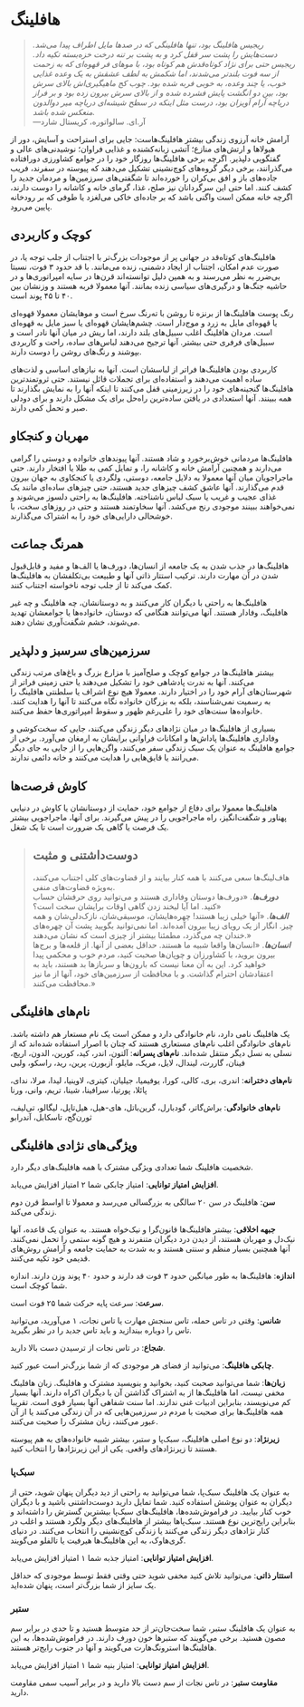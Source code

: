 # هافلینگ
> *ریجیس هافلینگ بود، تنها هافلینگی که در صدها مایل اطراف پیدا می‌شد. دست‌هایش را پشت سر قفل کرد و به پشت بر تنه درخت خزه‌بسته تکیه داد. ریجیس حتی برای نژاد کوتاه‌قدش هم کوتاه بود، با موهای فر قهوه‌ای که به زحمت از سه فوت بلندتر می‌شدند، اما شکمش به لطف عشقش به یک وعده غذایی خوب، یا چند وعده، به خوبی فربه شده بود. چوب کج ماهیگیری‌اش بالای سرش بود، بین دو انگشت پایش فشرده شده و از بالای سرش بیرون زده بود و بر فراز دریاچه آرام آویزان بود، درست مثل اینکه در سطح شیشه‌ای دریاچه میر دوالدون منعکس شده باشد.*  
—آر.ای. سالواتوره، کریستال شارد

آرامش خانه آرزوی زندگی بیشتر هافلینگ‌هاست: جایی برای استراحت و آسایش، دور از هیولاها و ارتش‌های منازع؛ آتشی زبانه‌کشنده و غذایی فراوان؛ نوشیدنی‌های عالی و گفتگویی دلپذیر. اگرچه برخی هافلینگ‌ها روزگار خود را در جوامع کشاورزی دورافتاده می‌گذرانند، برخی دیگر گروه‌های کوچ‌نشینی تشکیل می‌دهند که پیوسته در سفرند، فریب جاده‌های باز و افق بی‌کران را خورده‌اند تا شگفتی‌های سرزمین‌ها و مردمان جدید را کشف کنند. اما حتی این سرگردانان نیز صلح، غذا، گرمای خانه و کاشانه را دوست دارند، اگرچه خانه ممکن است واگنی باشد که بر جاده‌ای خاکی می‌لغزد یا طوفی که بر رودخانه پایین می‌رود.

## کوچک و کاربردی
هافلینگ‌های کوتاه‌قد در جهانی پر از موجودات بزرگ‌تر با اجتناب از جلب توجه یا، در صورت عدم امکان، اجتناب از ایجاد دشمنی، زنده می‌مانند. با قد حدود ۳ فوت، نسبتا بی‌ضرر به نظر می‌رسند و به همین دلیل توانسته‌اند قرن‌ها در سایه امپراتوری‌ها و در حاشیه جنگ‌ها و درگیری‌های سیاسی زنده بمانند. آنها معمولا فربه هستند و وزنشان بین ۴۰ تا ۴۵ پوند است.

رنگ پوست هافلینگ‌ها از برنزه تا روشن با ته‌رنگ سرخ است و موهایشان معمولا قهوه‌ای یا قهوه‌ای مایل به زرد و موج‌دار است. چشم‌هایشان قهوه‌ای یا سبز مایل به قهوه‌ای است. مردان هافلینگ اغلب سبیل‌های بلند دارند، اما ریش در میان آنها نادر است و سبیل‌های فرفری حتی بیشتر. آنها ترجیح می‌دهند لباس‌های ساده، راحت و کاربردی بپوشند و رنگ‌های روشن را دوست دارند.

کاربردی بودن هافلینگ‌ها فراتر از لباسشان است. آنها به نیازهای اساسی و لذت‌های ساده اهمیت می‌دهند و استفاده‌ای برای تجملات قائل نیستند. حتی ثروتمندترین هافلینگ‌ها گنجینه‌های خود را در زیرزمینی قفل می‌کنند تا اینکه آنها را به نمایش بگذارند تا همه ببینند. آنها استعدادی در یافتن ساده‌ترین راه‌حل برای یک مشکل دارند و برای دودلی صبر و تحمل کمی دارند.

## مهربان و کنجکاو
هافلینگ‌ها مردمانی خوش‌برخورد و شاد هستند. آنها پیوندهای خانواده و دوستی را گرامی می‌دارند و همچنین آرامش خانه و کاشانه را، و تمایل کمی به طلا یا افتخار دارند. حتی ماجراجویان میان آنها معمولا به دلایل جامعه، دوستی، ولگردی یا کنجکاوی به جهان بیرون قدم می‌گذارند. آنها عاشق کشف چیزهای جدید هستند، حتی چیزهای ساده‌ای مانند یک غذای عجیب و غریب یا سبک لباس ناشناخته.
هافلینگ‌ها به راحتی دلسوز می‌شوند و نمی‌خواهند ببینند موجودی رنج می‌کشد. آنها سخاوتمند هستند و حتی در روزهای سخت، با خوشحالی دارایی‌های خود را به اشتراک می‌گذارند.

## همرنگ جماعت
هافلینگ‌ها در جذب شدن به یک جامعه از انسان‌ها، دورف‌ها یا الف‌ها و مفید و قابل‌قبول شدن در آن مهارت دارند. ترکیب استتار ذاتی آنها و طبیعت بی‌تکلفشان به هافلینگ‌ها کمک می‌کند تا از جلب توجه ناخواسته اجتناب کنند.

هافلینگ‌ها به راحتی با دیگران کار می‌کنند و به دوستانشان، چه هافلینگ و چه غیر هافلینگ، وفادار هستند. آنها می‌توانند هنگامی که دوستان، خانواده‌ها یا جوامعشان تهدید می‌شوند، خشم شگفت‌آوری نشان دهند.

## سرزمین‌های سرسبز و دلپذیر
بیشتر هافلینگ‌ها در جوامع کوچک و صلح‌آمیز با مزارع بزرگ و باغ‌های مرتب زندگی می‌کنند. آنها به ندرت پادشاهی خود را تشکیل می‌دهند یا حتی زمینی فراتر از شهرستان‌های آرام خود را در اختیار دارند. معمولا هیچ نوع اشراف یا سلطنتی هافلینگ را به رسمیت نمی‌شناسند، بلکه به بزرگان خانواده نگاه می‌کنند تا آنها را هدایت کنند. خانواده‌ها سنت‌های خود را علی‌رغم ظهور و سقوط امپراتوری‌ها حفظ می‌کنند.

بسیاری از هافلینگ‌ها در میان نژادهای دیگر زندگی می‌کنند، جایی که سخت‌کوشی و وفاداری هافلینگ‌ها پاداش‌ها و امکانات فراوانی برایشان به ارمغان می‌آورد. برخی از جوامع هافلینگ به عنوان یک سبک زندگی سفر می‌کنند، واگن‌هایی را از جایی به جای دیگر می‌رانند یا قایق‌هایی را هدایت می‌کنند و خانه دائمی ندارند.

## کاوش فرصت‌ها
هافلینگ‌ها معمولا برای دفاع از جوامع خود، حمایت از دوستانشان یا کاوش در دنیایی پهناور و شگفت‌انگیز، راه ماجراجویی را در پیش می‌گیرند. برای آنها، ماجراجویی بیشتر یک فرصت یا گاهی یک ضرورت است تا یک شغل.

> ## دوست‌داشتنی و مثبت
> هاف‌لینگ‌ها سعی می‌کنند با همه کنار بیایند و از قضاوت‌های کلی اجتناب می‌کنند، به‌ویژه قضاوت‌های منفی.  
***دورف‌ها***. «دورف‌ها دوستان وفاداری هستند و می‌توانید روی حرفشان حساب کنید. اما آیا لبخند زدن گاهی اوقات برایشان سخت است؟»  
***الف‌ها***. «آنها خیلی زیبا هستند! چهره‌هایشان، موسیقی‌شان، نازک‌دلی‌شان و همه چیز. انگار از یک رویای زیبا بیرون آمده‌اند. اما نمی‌توانید بگویید پشت آن چهره‌های خندان چه می‌گذرد، مطمئنا بیشتر از چیزی است که نشان می‌دهند.»  
***انسان‌ها***. «انسان‌ها واقعا شبیه ما هستند. حداقل بعضی از آنها. از قلعه‌ها و برج‌ها بیرون بروید، با کشاورزان و چوپان‌ها صحبت کنید، مردم خوب و محکمی پیدا خواهید کرد. این به آن معنا نیست که بارون‌ها و سربازها بد هستند، باید به اعتقادشان احترام گذاشت. و با محافظت از سرزمین‌های خود، آنها از ما نیز محافظت می‌کنند.»

## نام‌های هافلینگی
یک هافلینگ نامی دارد، نام خانوادگی دارد و ممکن است یک نام مستعار هم داشته باشد. نام‌های خانوادگی اغلب نام‌های مستعاری هستند که چنان با اصرار استفاده شده‌اند که از نسلی به نسل دیگر منتقل شده‌اند.
**نام‌های پسرانه**: آلتون، اندر، کید، کورین، الدون، اریچ، فینان، گاررت، لیندال، لایل، مریک، مایلو، آزبورن، پرین، رید، راسکو، ولبی

**نام‌های دخترانه**: اندری، بری، کالی، کورا، یوفیمیا، جیلیان، کیتری، لاوینیا، لیدا، مرلا، ندای، پائلا، پورتیا، سرافینا، شینا، تریم، وانی، ورنا

**نام‌های خانوادگی**: براش‌گاتر، گودبارل، گرین‌باتل، های-هیل، هیل‌تاپل، لیگالو، تی‌لیف، ثورن‌گج، تاسکابل، آندرابو

## ویژگی‌های نژادی هافلینگی
شخصیت هافلینگ شما تعدادی ویژگی مشترک با همه هافلینگ‌های دیگر دارد.  

**افزایش امتیاز توانایی**: امتیاز چابکی شما ۲ امتیاز افزایش می‌یابد.

**سن**: هافلینگ در سن ۲۰ سالگی به بزرگسالی می‌رسد و معمولا تا اواسط قرن دوم زندگی می‌کند.

**جبهه اخلاقی**: بیشتر هافلینگ‌ها قانون‌گرا و نیک‌خواه هستند. به عنوان یک قاعده، آنها نیک‌دل و مهربان هستند، از دیدن درد دیگران متنفرند و هیچ گونه ستمی را تحمل نمی‌کنند. آنها همچنین بسیار منظم و سنتی هستند و به شدت به حمایت جامعه و آرامش روش‌های قدیمی خود تکیه می‌کنند.

**اندازه**: هافلینگ‌ها به طور میانگین حدود ۳ فوت قد دارند و حدود ۴۰ پوند وزن دارند. اندازه شما کوچک است.

**سرعت**: سرعت پایه حرکت شما ۲۵ فوت است.

**شانس**: وقتی در تاس حمله، تاس سنجش مهارت یا تاس نجات، ۱ می‌آورید، می‌توانید تاس را دوباره بیندازید و باید تاس جدید را در نظر بگیرید.

**شجاع**: در تاس نجات از ترسیدن دست بالا دارید.

**چابکی هافلینگ**: می‌توانید از فضای هر موجودی که از شما بزرگ‌تر است عبور کنید.

**زبان‌ها**: شما می‌توانید صحبت کنید، بخوانید و بنویسید مشترک و هافلینگ. زبان هافلینگ مخفی نیست، اما هافلینگ‌ها از به اشتراک گذاشتن آن با دیگران اکراه دارند. آنها بسیار کم می‌نویسند، بنابراین ادبیات غنی ندارند. اما سنت شفاهی آنها بسیار قوی است. تقریبا همه هافلینگ‌ها برای صحبت با مردم در سرزمین‌هایی که در آن زندگی می‌کنند یا از آن عبور می‌کنند، زبان مشترک را صحبت می‌کنند.

**زیرنژاد**: دو نوع اصلی هافلینگ، سبک‌پا و ستبر، بیشتر شبیه خانواده‌های به هم پیوسته هستند تا زیرنژادهای واقعی. یکی از این زیرنژادها را انتخاب کنید.

### سبک‌پا
به عنوان یک هافلینگ سبک‌پا، شما می‌توانید به راحتی از دید دیگران پنهان شوید، حتی از دیگران به عنوان پوشش استفاده کنید. شما تمایل دارید دوست‌داشتنی باشید و با دیگران خوب کنار بیایید. در فراموش‌شده‌ها، هافلینگ‌های سبک‌پا بیشترین گسترش را داشته‌اند و بنابراین رایج‌ترین نوع هستند.
سبک‌پا‌ها بیشتر از هافلینگ‌های دیگر ولگرد هستند و اغلب در کنار نژادهای دیگر زندگی می‌کنند یا زندگی کوچ‌نشینی را انتخاب می‌کنند. در دنیای گری‌هاوک، به این هافلینگ‌ها هیرفیت یا تالفلو می‌گویند.

**افزایش امتیاز توانایی**: امتیاز جذبه شما ۱ امتیاز افزایش می‌یابد.

**استتار ذاتی**: می‌توانید تلاش کنید مخفی شوید حتی وقتی فقط توسط موجودی که حداقل یک سایز از شما بزرگ‌تر است، پنهان شده‌اید.

### ستبر
به عنوان یک هافلینگ ستبر، شما سخت‌جان‌تر از حد متوسط هستید و تا حدی در برابر سم مصون هستید. برخی می‌گویند که ستبر‌ها خون دورف دارند. در فراموش‌شده‌ها، به این هافلینگ‌ها استرونگ‌هارت می‌گویند و آنها در جنوب رایج‌تر هستند.

**افزایش امتیاز توانایی**: امتیاز بنیه شما ۱ امتیاز افزایش می‌یابد.

**مقاومت ستبر**: در تاس نجات از سم دست بالا دارید و در برابر آسیب سمی مقاومت دارید.


